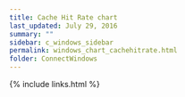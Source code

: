 ```yaml
---
title: Cache Hit Rate chart
last_updated: July 29, 2016
summary: ""
sidebar: c_windows_sidebar
permalink: windows_chart_cachehitrate.html
folder: ConnectWindows
---
```





{% include links.html %}
